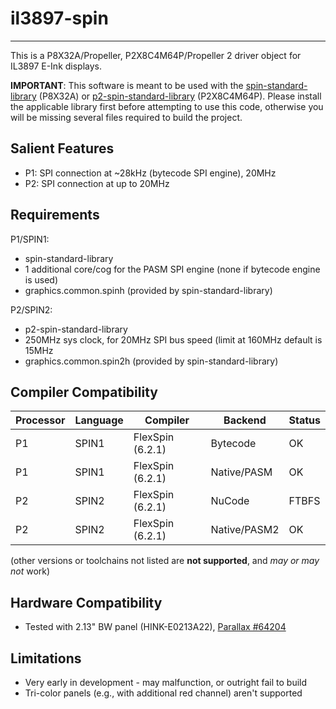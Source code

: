 # il3897-spin 
-------------

This is a P8X32A/Propeller, P2X8C4M64P/Propeller 2 driver object for IL3897 E-Ink displays.

**IMPORTANT**: This software is meant to be used with the [spin-standard-library](https://github.com/avsa242/spin-standard-library) (P8X32A) or [p2-spin-standard-library](https://github.com/avsa242/p2-spin-standard-library) (P2X8C4M64P). Please install the applicable library first before attempting to use this code, otherwise you will be missing several files required to build the project.

## Salient Features

* P1: SPI connection at ~28kHz (bytecode SPI engine), 20MHz
* P2: SPI connection at up to 20MHz

## Requirements

P1/SPIN1:
* spin-standard-library
* 1 additional core/cog for the PASM SPI engine (none if bytecode engine is used)
* graphics.common.spinh (provided by spin-standard-library)

P2/SPIN2:
* p2-spin-standard-library
* 250MHz sys clock, for 20MHz SPI bus speed (limit at 160MHz default is 15MHz
* graphics.common.spin2h (provided by spin-standard-library)

## Compiler Compatibility

| Processor | Language | Compiler               | Backend      | Status                |
|-----------|----------|------------------------|--------------|-----------------------|
| P1        | SPIN1    | FlexSpin (6.2.1)       | Bytecode     | OK                    |
| P1        | SPIN1    | FlexSpin (6.2.1)       | Native/PASM  | OK                    |
| P2        | SPIN2    | FlexSpin (6.2.1)       | NuCode       | FTBFS                 |
| P2        | SPIN2    | FlexSpin (6.2.1)       | Native/PASM2 | OK                    |

(other versions or toolchains not listed are __not supported__, and _may or may not_ work)


## Hardware Compatibility

* Tested with 2.13" BW panel (HINK-E0213A22), [Parallax #64204](https://www.parallax.com/product/eink-click-e-paper-bundle-2/)

## Limitations

* Very early in development - may malfunction, or outright fail to build
* Tri-color panels (e.g., with additional red channel) aren't supported

